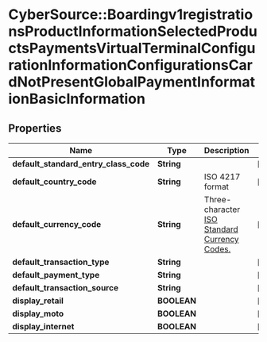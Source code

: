 # CyberSource::Boardingv1registrationsProductInformationSelectedProductsPaymentsVirtualTerminalConfigurationInformationConfigurationsCardNotPresentGlobalPaymentInformationBasicInformation

## Properties
Name | Type | Description | Notes
------------ | ------------- | ------------- | -------------
**default_standard_entry_class_code** | **String** |  | [optional] 
**default_country_code** | **String** | ISO 4217 format | [optional] 
**default_currency_code** | **String** | Three-character [ISO Standard Currency Codes.](http://apps.cybersource.com/library/documentation/sbc/quickref/currencies.pdf) | [optional] 
**default_transaction_type** | **String** |  | [optional] 
**default_payment_type** | **String** |  | [optional] 
**default_transaction_source** | **String** |  | [optional] 
**display_retail** | **BOOLEAN** |  | [optional] 
**display_moto** | **BOOLEAN** |  | [optional] 
**display_internet** | **BOOLEAN** |  | [optional] 


